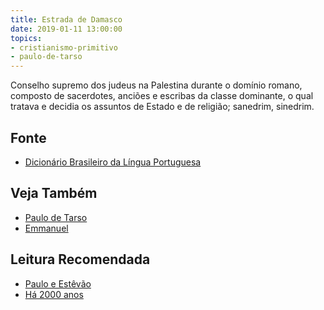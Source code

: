 ```yaml
---
title: Estrada de Damasco
date: 2019-01-11 13:00:00
topics: 
- cristianismo-primitivo
- paulo-de-tarso
---
```


Conselho supremo dos judeus na Palestina durante o domínio romano, composto de
sacerdotes, anciões e escribas da classe dominante, o qual tratava e decidia os
assuntos de Estado e de religião; sanedrim, sinedrim.

## Fonte
* [Dicionário Brasileiro da Língua Portuguesa](https://michaelis.uol.com.br/moderno-portugues/busca/portugues-brasileiro/sinedrio/)

## Veja Também
* [Paulo de Tarso](/bio/paulo-de-tarso)
* [Emmanuel](/bio/emmanuel)

## Leitura Recomendada
* [Paulo e Estêvão](/livros/paulo-e-estevao)
* [Há 2000 anos](/livros/ha-2000-anos)

